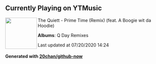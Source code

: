 ## Currently Playing on YTMusic

[<img align="left" width="100" src="https://lh3.googleusercontent.com/dFNyrhBwKeq-GdmJ3z9ldCgTrJv2kpA_MvXW7AdEHClOuvygP6TwtrMwo0x2zrYzDjPMoMdGn4YbkOLP">](https://music.youtube.com/channel/UC8UpjJOF1-iDw04kGk3liSw)

The Quiett - Prime Time (Remix) (feat. A Boogie wit da Hoodie)

**Albums**: Q Day Remixes

Last updated at 07/20/2020 14:24

#### Generated with [20chan/github-now](https://github.com/20chan/github-now)


<!--
**20chan/20chan** is a ✨ _special_ ✨ repository because its `README.md` (this file) appears on your GitHub profile.

Here are some ideas to get you started:

- 🔭 I’m currently working on ...
- 🌱 I’m currently learning ...
- 👯 I’m looking to collaborate on ...
- 🤔 I’m looking for help with ...
- 💬 Ask me about ...
- 📫 How to reach me: ...
- 😄 Pronouns: ...
- ⚡ Fun fact: ...
-->
